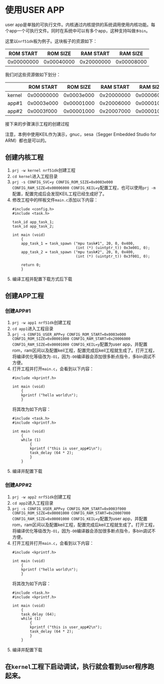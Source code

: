 # 使用USER APP
user app是单独的可执行文件。内核通过内核提供的系统调用使用内核功能。每个app一个可执行文件。同时在系统中可以有多个app，这种支持叫做`多bin`。

这里以`nrf51dk`板为例子。这块板子的资源如下：

| ROM START  | ROM SIZE   | RAM START  | RAM SIZE   |
|------------|------------|------------|------------|
| 0x00000000 | 0x00040000 | 0x20000000 | 0x00008000 |

我们对这些资源做如下划分：

|            | ROM START  | ROM SIZE   | RAM START  | RAM SIZE   |
|------------|------------|------------|------------|------------|
| kernel     | 0x00000000 | 0x0003e000 | 0x20000000 | 0x00006000 |
| app#1      | 0x0003e000 | 0x00001000 | 0x20006000 | 0x00001000 |
| app#2      | 0x0003f000 | 0x00001000 | 0x20007000 | 0x00001000 |

接下来的步骤演示工程的创建过程

注意，本例中使用KEIL作为演示，gnuc，sesa（Segger Embedded Studio for ARM）都也是可以的。

## 创建内核工程
1. `prj -w kernel nrf51dk`创建工程
2. `cd kernel`进入工程目录
3. `prj -s CONFIG_SVC=y CONFIG_ROM_SIZE=0x0003e000 CONFIG_RAM_SIZE=0x00006000 CONFIG_KEIL=y`配置工程，也可以使用`prj -m`配置，配置完成后会发现KEIL工程已经生成好了。
4. 修改工程中的样板文件`main.c`添加以下内容：
    ```
    #include <config.h>
    #include <task.h>

    task_id app_task_1;
    task_id app_task_2;

    int main (void)
        {
        app_task_1 = task_spawn ("mpu task#1", 20, 0, 0x400,
                                 (int (*) (uintptr_t)) 0x3e001, 0);
        app_task_2 = task_spawn ("mpu task#2", 20, 0, 0x400,
                                 (int (*) (uintptr_t)) 0x3f001, 0);

        return 0;
        }
    ```
5. 编译工程并配置下载方式后下载

## 创建APP工程
### 创建APP#1
1. `prj -w app1 nrf51dk`创建工程
2. `cd app1`进入工程目录
3. `prj -s CONFIG_USER_APP=y CONFIG_ROM_START=0x0003e000 CONFIG_ROM_SIZE=0x00001000 CONFIG_RAM_START=0x20006000 CONFIG_RAM_SIZE=0x00001000 CONFIG_KEIL=y`配置为user app，并配置rom，ram区间以及配置keil工程，配置完成后keil工程就生成了。打开工程，将编译优化等级改为`-O1`，因为`-O0`编译器会添加很多断点指令，多bin调试不方便。
4. 打开工程并打开`main.c`，会看到以下内容：
    ```
    #include <kprintf.h>

    int main (void)
        {
        kprintf ("hello world\n");
        }
    ```
    将其改为如下内容：
    ```
    #include <task.h>
    #include <kprintf.h>

    int main (void)
        {
        while (1)
            {
            kprintf ("this is user_app#1\n");
            task_delay (64 * 2);
            }
        }
    ```
5. 编译并配置下载
### 创建APP#2
1. `prj -w app2 nrf51dk`创建工程
2. `cd app2`进入工程目录
3. `prj -s CONFIG_USER_APP=y CONFIG_ROM_START=0x0003f000 CONFIG_ROM_SIZE=0x00001000 CONFIG_RAM_START=0x20007000 CONFIG_RAM_SIZE=0x00001000 CONFIG_KEIL=y`配置为user app，并配置rom，ram区间以及配置keil工程，配置完成后keil工程就生成了。打开工程，将编译优化等级改为`-O1`，因为`-O0`编译器会添加很多断点指令，多bin调试不方便。
4. 打开工程并打开`main.c`，会看到以下内容：
    ```
    #include <kprintf.h>

    int main (void)
        {
        kprintf ("hello world\n");
        }
    ```
    将其改为如下内容：
    ```
    #include <task.h>
    #include <kprintf.h>

    int main (void)
        {
        task_delay (64);
        while (1)
            {
            kprintf ("this is user_app#2\n");
            task_delay (64 * 2);
            }
        }
    ```
5. 编译并配置下载
## 在`kernel`工程下启动调试，执行就会看到user程序跑起来。